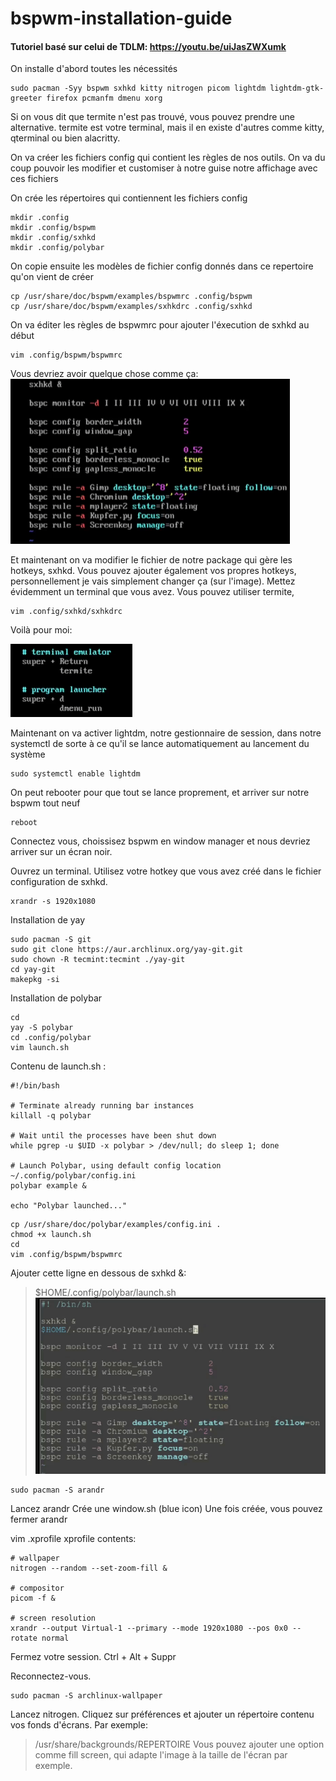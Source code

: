 # bspwm-installation-guide
#### Tutoriel basé sur celui de TDLM: https://youtu.be/uiJasZWXumk


On installe d'abord toutes les nécessités
```shell 
sudo pacman -Syy bspwm sxhkd kitty nitrogen picom lightdm lightdm-gtk-greeter firefox pcmanfm dmenu xorg
```
Si on vous dit que termite n'est pas trouvé, vous pouvez prendre une alternative.
termite est votre terminal, mais il en existe d'autres comme kitty, qterminal ou bien alacritty.

On va créer les fichiers config qui contient les règles de nos outils. On va du coup pouvoir les modifier et customiser à notre guise notre affichage avec ces fichiers

On crée les répertoires qui contiennent les fichiers config
```shell
mkdir .config
mkdir .config/bspwm
mkdir .config/sxhkd
mkdir .config/polybar
```

On copie ensuite les modèles de fichier config donnés dans ce repertoire qu'on vient de créer
```shell
cp /usr/share/doc/bspwm/examples/bspwmrc .config/bspwm
cp /usr/share/doc/bspwm/examples/sxhkdrc .config/sxhkd
```

On va éditer les règles de bspwmrc pour ajouter l'éxecution de sxhkd au début

```shell
vim .config/bspwm/bspwmrc
```

Vous devriez avoir quelque chose comme ça:
![alt text](bspwmrc_config_1.png)

Et maintenant on va modifier le fichier de notre package qui gère les hotkeys, sxhkd.
Vous pouvez ajouter également vos propres hotkeys, personnellement je vais simplement changer ça (sur l'image).
Mettez évidemment un terminal que vous avez. Vous pouvez utiliser termite, 
```shell
vim .config/sxhkd/sxhkdrc
```

Voilà pour moi:

![alt text](sxhkdrc_config_1.png)

Maintenant on va activer lightdm, notre gestionnaire de session, dans notre systemctl de sorte à ce qu'il se lance automatiquement au lancement du système
```shell
sudo systemctl enable lightdm
```

On peut rebooter pour que tout se lance proprement, et arriver sur notre bspwm tout neuf
```shell
reboot
```
Connectez vous, choissisez bspwm en window manager et nous devriez arriver sur un écran noir.

Ouvrez un terminal.
Utilisez votre hotkey que vous avez créé dans le fichier configuration de sxhkd.
```shell
xrandr -s 1920x1080
```

Installation de yay
```shell
sudo pacman -S git
sudo git clone https://aur.archlinux.org/yay-git.git
sudo chown -R tecmint:tecmint ./yay-git
cd yay-git
makepkg -si
```

Installation de polybar
```shell
cd
yay -S polybar
cd .config/polybar
vim launch.sh
```

Contenu de launch.sh :
```shell
#!/bin/bash

# Terminate already running bar instances
killall -q polybar

# Wait until the processes have been shut down
while pgrep -u $UID -x polybar > /dev/null; do sleep 1; done

# Launch Polybar, using default config location ~/.config/polybar/config.ini
polybar example &

echo "Polybar launched..."
```

```shell
cp /usr/share/doc/polybar/examples/config.ini .
chmod +x launch.sh
cd
vim .config/bspwm/bspwmrc
```

Ajouter cette ligne en dessous de sxhkd &:
> $HOME/.config/polybar/launch.sh
![alt text](bspwmrc_config_2.png)

```shell
sudo pacman -S arandr
```

Lancez arandr
Crée une window.sh (blue icon)
Une fois créée, vous pouvez fermer arandr

vim .xprofile
xprofile contents:
```shell
# wallpaper
nitrogen --random --set-zoom-fill &

# compositor
picom -f &

# screen resolution
xrandr --output Virtual-1 --primary --mode 1920x1080 --pos 0x0 --rotate normal
```

Fermez votre session.
Ctrl + Alt + Suppr

Reconnectez-vous.
```
sudo pacman -S archlinux-wallpaper
```

Lancez nitrogen.
Cliquez sur préférences et ajouter un répertoire contenu vos fonds d'écrans. Par exemple:
>/usr/share/backgrounds/REPERTOIRE
Vous pouvez ajouter une option comme fill screen, qui adapte l'image à la taille de l'écran par exemple.